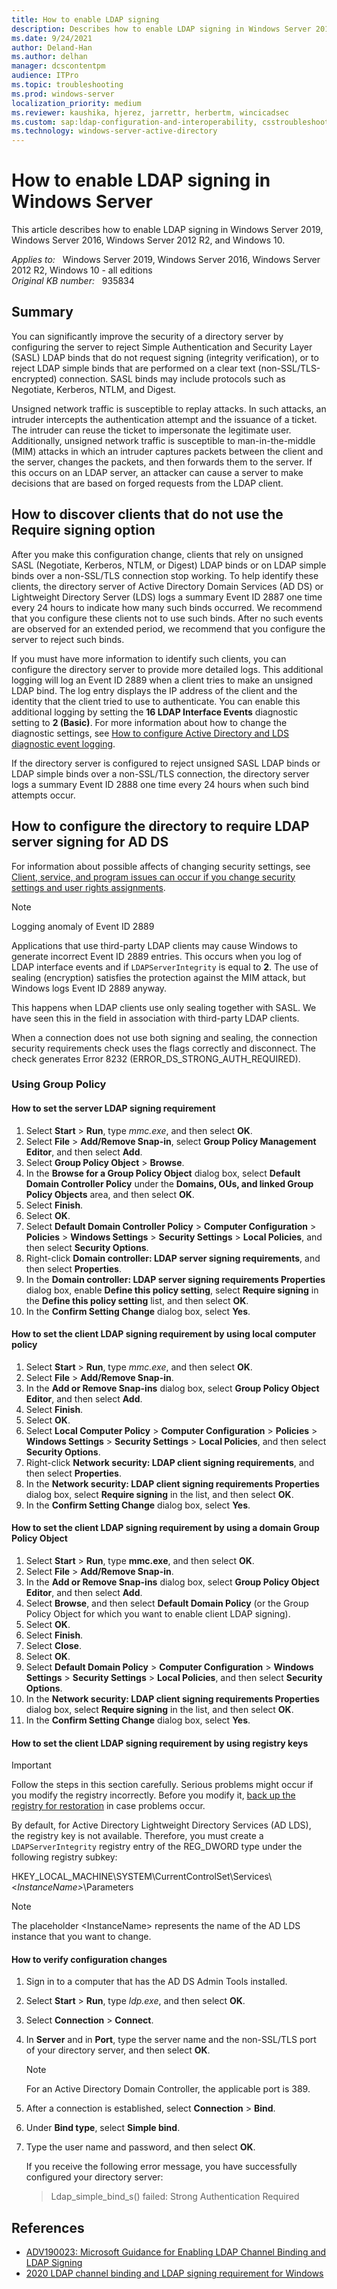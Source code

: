 ```yaml
---
title: How to enable LDAP signing
description: Describes how to enable LDAP signing in Windows Server 2019, Windows Server 2016, Windows Server 2012 R2, and Windows 10.
ms.date: 9/24/2021
author: Deland-Han
ms.author: delhan
manager: dcscontentpm
audience: ITPro
ms.topic: troubleshooting
ms.prod: windows-server
localization_priority: medium
ms.reviewer: kaushika, hjerez, jarrettr, herbertm, wincicadsec
ms.custom: sap:ldap-configuration-and-interoperability, csstroubleshoot
ms.technology: windows-server-active-directory
---
```

# How to enable LDAP signing in Windows Server

This article describes how to enable LDAP signing in Windows Server 2019, Windows Server 2016, Windows Server 2012 R2, and Windows 10.

_Applies to:_ &nbsp; Windows Server 2019, Windows Server 2016, Windows Server 2012 R2, Windows 10 - all editions  
_Original KB number:_ &nbsp; 935834

## Summary

You can significantly improve the security of a directory server by configuring the server to reject Simple Authentication and Security Layer (SASL) LDAP binds that do not request signing (integrity verification), or to reject LDAP simple binds that are performed on a clear text (non-SSL/TLS-encrypted) connection. SASL binds may include protocols such as Negotiate, Kerberos, NTLM, and Digest.

Unsigned network traffic is susceptible to replay attacks. In such attacks, an intruder intercepts the authentication attempt and the issuance of a ticket. The intruder can reuse the ticket to impersonate the legitimate user. Additionally, unsigned network traffic is susceptible to man-in-the-middle (MIM) attacks in which an intruder captures packets between the client and the server, changes the packets, and then forwards them to the server. If this occurs on an LDAP server, an attacker can cause a server to make decisions that are based on forged requests from the LDAP client.

## How to discover clients that do not use the Require signing option

After you make this configuration change, clients that rely on unsigned SASL (Negotiate, Kerberos, NTLM, or Digest) LDAP binds or on LDAP simple binds over a non-SSL/TLS connection stop working. To help identify these clients, the directory server of Active Directory Domain Services (AD DS) or Lightweight Directory Server (LDS) logs a summary Event ID 2887 one time every 24 hours to indicate how many such binds occurred. We recommend that you configure these clients not to use such binds. After no such events are observed for an extended period, we recommend that you configure the server to reject such binds.

If you must have more information to identify such clients, you can configure the directory server to provide more detailed logs. This additional logging will log an Event ID 2889 when a client tries to make an unsigned LDAP bind. The log entry displays the IP address of the client and the identity that the client tried to use to authenticate. You can enable this additional logging by setting the **16 LDAP Interface Events** diagnostic setting to **2 (Basic)**. For more information about how to change the diagnostic settings, see [How to configure Active Directory and LDS diagnostic event logging](https://support.microsoft.com/help/314980).

If the directory server is configured to reject unsigned SASL LDAP binds or LDAP simple binds over a non-SSL/TLS connection, the directory server logs a summary Event ID 2888 one time every 24 hours when such bind attempts occur.

## How to configure the directory to require LDAP server signing for AD DS

For information about possible affects of changing security settings, see [Client, service, and program issues can occur if you change security settings and user rights assignments](https://support.microsoft.com/help/823659).

> [!NOTE]
> Logging anomaly of Event ID 2889
>
> Applications that use third-party LDAP clients may cause Windows to generate incorrect Event ID 2889 entries. This occurs when you log of LDAP interface events and if `LDAPServerIntegrity` is equal to **2**. The use of sealing (encryption) satisfies the protection against the MIM attack, but Windows logs Event ID 2889 anyway.
>
> This happens when LDAP clients use only sealing together with SASL. We have seen this in the field in association with third-party LDAP clients.
>
> When a connection does not use both signing and sealing, the connection security requirements check uses the flags correctly and disconnect. The check generates Error 8232 (ERROR_DS_STRONG_AUTH_REQUIRED).

### Using Group Policy

#### How to set the server LDAP signing requirement

1. Select **Start** > **Run**, type *mmc.exe*, and then select **OK**.
2. Select **File** > **Add/Remove Snap-in**, select **Group Policy Management Editor**, and then select **Add**.
3. Select **Group Policy Object** > **Browse**.
4. In the **Browse for a Group Policy Object** dialog box, select **Default Domain Controller Policy** under the **Domains, OUs, and linked Group Policy Objects** area, and then select **OK**.
5. Select **Finish**.
6. Select **OK**.
7. Select **Default Domain Controller Policy** > **Computer Configuration** > **Policies** > **Windows Settings** > **Security Settings** > **Local Policies**, and then select **Security Options**.
8. Right-click **Domain controller: LDAP server signing requirements**, and then select **Properties**.
9. In the **Domain controller: LDAP server signing requirements Properties** dialog box, enable **Define this policy setting**, select **Require signing** in the **Define this policy setting** list, and then select **OK**.
10. In the **Confirm Setting Change** dialog box, select **Yes**.

#### How to set the client LDAP signing requirement by using local computer policy

1. Select **Start** > **Run**, type *mmc.exe*, and then select **OK**.
2. Select **File** > **Add/Remove Snap-in**.
3. In the **Add or Remove Snap-ins** dialog box, select **Group Policy Object Editor**, and then select **Add**.
4. Select **Finish**.
5. Select **OK**.
6. Select **Local Computer Policy** > **Computer Configuration** > **Policies** > **Windows Settings** > **Security Settings** > **Local Policies**, and then select **Security Options**.
7. Right-click **Network security: LDAP client signing requirements**, and then select **Properties**.
8. In the **Network security: LDAP client signing requirements Properties** dialog box, select **Require signing** in the list, and then select **OK**.
9. In the **Confirm Setting Change** dialog box, select **Yes**.

#### How to set the client LDAP signing requirement by using a domain Group Policy Object

1. Select **Start** > **Run**, type **mmc.exe**, and then select **OK**.
2. Select **File** > **Add/Remove Snap-in**.
3. In the **Add or Remove Snap-ins** dialog box, select **Group Policy Object Editor**, and then select **Add**.
4. Select **Browse**, and then select **Default Domain Policy** (or the Group Policy Object for which you want to enable client LDAP signing).
5. Select **OK**.
6. Select **Finish**.
7. Select **Close**.
8. Select **OK**.
9. Select **Default Domain Policy** > **Computer Configuration** > **Windows Settings** > **Security Settings** > **Local Policies**, and then select **Security Options**.
10. In the **Network security: LDAP client signing requirements Properties** dialog box, select **Require signing** in the list, and then select **OK**.
11. In the **Confirm Setting Change** dialog box, select **Yes**.

#### How to set the client LDAP signing requirement by using registry keys

> [!IMPORTANT]
> Follow the steps in this section carefully. Serious problems might occur if you modify the registry incorrectly. Before you modify it, [back up the registry for restoration](https://support.microsoft.com/help/322756) in case problems occur.

By default, for Active Directory Lightweight Directory Services (AD LDS), the registry key is not available. Therefore, you must create a `LDAPServerIntegrity` registry entry of the REG_DWORD type under the following registry subkey:

HKEY_LOCAL_MACHINE\SYSTEM\CurrentControlSet\Services\\\<*InstanceName>*\Parameters

> [!NOTE]
> The placeholder \<InstanceName> represents the name of the AD LDS instance that you want to change.

#### How to verify configuration changes

1. Sign in to a computer that has the AD DS Admin Tools installed.
2. Select **Start** > **Run**, type *ldp.exe*, and then select **OK**.
3. Select **Connection** > **Connect**.
4. In **Server** and in **Port**, type the server name and the non-SSL/TLS port of your directory server, and then select **OK**.

    > [!NOTE]
    > For an Active Directory Domain Controller, the applicable port is 389.

5. After a connection is established, select **Connection** > **Bind**.
6. Under **Bind type**, select **Simple bind**.
7. Type the user name and password, and then select **OK**.

    If you receive the following error message, you have successfully configured your directory server:

    > Ldap_simple_bind_s() failed: Strong Authentication Required

## References

- [ADV190023: Microsoft Guidance for Enabling LDAP Channel Binding and LDAP Signing](https://portal.msrc.microsoft.com/en-US/security-guidance/advisory/ADV190023)
- [2020 LDAP channel binding and LDAP signing requirement for Windows](https://support.microsoft.com/help/4520412)
